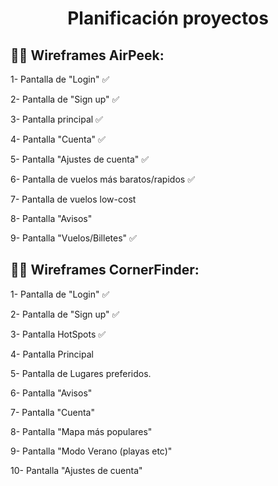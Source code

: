 <h1 align="center"> Planificación proyectos</h1>

## 🤙🏻 Wireframes AirPeek:

1- Pantalla de "Login" ✅

2- Pantalla de "Sign up" ✅

3- Pantalla principal ✅

4- Pantalla "Cuenta" ✅

5- Pantalla "Ajustes de cuenta" ✅

6- Pantalla de vuelos más baratos/rapidos ✅

7- Pantalla de vuelos low-cost

8- Pantalla "Avisos"

9- Pantalla "Vuelos/Billetes" ✅



## 🤙🏻 Wireframes CornerFinder:

1- Pantalla de "Login" ✅

2- Pantalla de "Sign up" ✅

3- Pantalla HotSpots ✅

4- Pantalla Principal

5- Pantalla de Lugares preferidos.

6- Pantalla "Avisos"

7- Pantalla "Cuenta"

8- Pantalla "Mapa más populares"

9- Pantalla "Modo Verano (playas etc)"

10- Pantalla "Ajustes de cuenta"

